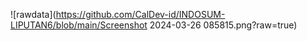 ![rawdata](https://github.com/CalDev-id/INDOSUM-LIPUTAN6/blob/main/Screenshot 2024-03-26 085815.png?raw=true)
